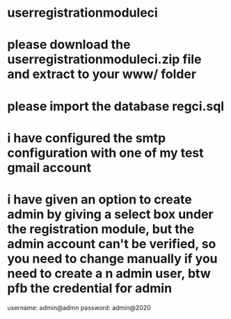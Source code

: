 # userregistrationmoduleci
# please download the userregistrationmoduleci.zip file and extract to your www/ folder
# please import the database regci.sql
# i have configured the smtp configuration with one of my test gmail account
# i have given an option to create admin by giving a select box under the registration module, but the admin account can't be verified, so you need to change manually if you need to create a n admin user, btw pfb the credential for admin
username: admin@admn
password: admin@2020
